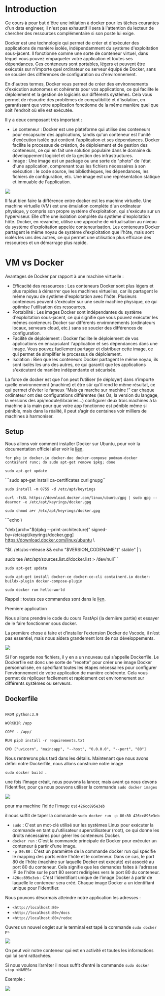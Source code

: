 ﻿# Introduction

Ce cours à pour but d'être une initiation à docker pour les tâches courantes d'un data engineer, il n'est pas exhaustif il sera à l'attention du lecteur de chercher des ressources complémentaire si son poste lui exige.

Docker est une technologie qui permet de créer et d'exécuter des applications de manière isolée, indépendamment du système d'exploitation sous-jacent. Il fonctionne comme une sorte de conteneur virtuel, dans lequel vous pouvez empaqueter votre application et toutes ses dépendances. Ces conteneurs sont portables, légers et peuvent être exécutés sur n'importe quel ordinateur ou serveur équipé de Docker, sans se soucier des différences de configuration ou d'environnement.

En d'autres termes, Docker vous permet de créer des environnements d'exécution autonomes et cohérents pour vos applications, ce qui facilite le déploiement et la gestion de logiciels sur différents systèmes. Cela vous permet de résoudre des problèmes de compatibilité et d'isolation, en garantissant que votre application fonctionne de la même manière quel que soit l'endroit où elle est exécutée.

Il y a deux composant très important :

- Le conteneur : Docker est une plateforme qui utilise des conteneurs pour encapsuler des applications, tandis qu'un conteneur est l'unité d'exécution isolée qui contient l'application et ses dépendances. Docker facilite le processus de création, de déploiement et de gestion des conteneurs, ce qui en fait une solution populaire dans le domaine du développement logiciel et de la gestion des infrastructures.
- Image : Une image est un package ou une sorte de "photo" de l'état d'une application, comprenant tous les fichiers nécessaires à son exécution : le code source, les bibliothèques, les dépendances, les fichiers de configuration, etc. Une image est une représentation statique et immuable de l'application.

![](Aspose.Words.81e0b83f-bfe4-4c52-ac80-72a54be02584.001.png)

Il faut bien faire la différence entre docker est les machine virtuelle. Une machine virtuelle (VM) est une émulation complète d'un ordinateur physique, y compris son propre système d'exploitation, qui s'exécute sur un hyperviseur. Elle offre une isolation complète du système d'exploitation hôte. Docker, en revanche, utilise une approche de virtualisation au niveau du système d'exploitation appelée conteneurisation. Les conteneurs Docker partagent le même noyau de système d'exploitation que l'hôte, mais sont isolés les uns des autres, ce qui permet une utilisation plus efficace des ressources et un démarrage plus rapide.

# VM vs Docker

Avantages de Docker par rapport à une machine virtuelle :

- Efficacité des ressources : Les conteneurs Docker sont plus légers et plus rapides à démarrer que les machines virtuelles, car ils partagent le même noyau de système d'exploitation avec l'hôte. Plusieurs conteneurs peuvent s'exécuter sur une seule machine physique, ce qui optimise l'utilisation des ressources.
- Portabilité : Les images Docker sont indépendantes du système d'exploitation sous-jacent, ce qui signifie que vous pouvez exécuter les mêmes conteneurs Docker sur différents environnements (ordinateurs locaux, serveurs cloud, etc.) sans se soucier des différences de configuration.
- Facilité de déploiement : Docker facilite le déploiement de vos applications en encapsulant l'application et ses dépendances dans une image. Vous pouvez facilement partager et distribuer cette image, ce qui permet de simplifier le processus de déploiement.
- Isolation : Bien que les conteneurs Docker partagent le même noyau, ils sont isolés les uns des autres, ce qui garantit que les applications s'exécutent de manière indépendante et sécurisée.

La force de docker est que l'on peut l’utiliser (le déployer) dans n’importe quelle environnement (machine) et être sûr qu’il rend le même résultat, ce qui permet d’éviter le fameux “Mais ça marche sur machine !” car chaque ordinateur ont des configurations différentes (les Os, la version du langage, la versions des api/module/librairies…) configurer deux trois machines à la machine à la main pour que votre app fonctionne est pénible même si pénible, mais dans la réalité, il peut s’agir de centaines voir milliers de machines à harmoniser.

## Setup

Nous allons voir comment installer Docker sur Ubuntu, pour voir la documentation officiel aller voir le [lien](https://docs.docker.com/engine/install/ubuntu/#set-up-the-repository).

```for pkg in docker.io docker-doc docker-compose podman-docker containerd runc; do sudo apt-get remove $pkg; done```

```sudo apt-get update```

```sudo apt-get install ca-certificates curl gnupg``

```sudo install -m 0755 -d /etc/apt/keyrings```

```curl -fsSL https://download.docker.com/linux/ubuntu/gpg | sudo gpg --dearmor -o /etc/apt/keyrings/docker.gpg```

```sudo chmod a+r /etc/apt/keyrings/docker.gpg```

\```echo \

"deb [arch="$(dpkg --print-architecture)" signed-by=/etc/apt/keyrings/docker.gpg] https://download.docker.com/linux/ubuntu \

"$(. /etc/os-release && echo "$VERSION\_CODENAME")" stable" | \

sudo tee /etc/apt/sources.list.d/docker.list > /dev/null```

```sudo apt-get update```

```sudo apt-get install docker-ce docker-ce-cli containerd.io docker-buildx-plugin docker-compose-plugin```

```sudo docker run hello-world```

Rappel : toutes ces commandes sont dans le [lien](https://docs.docker.com/engine/install/ubuntu/#set-up-the-repository).

Première application

Nous allons prendre le code du cours FastApi (la dernière partie) et essayer de le faire fonctionner sous docker.

La première chose à faire et d’installer l’extension Docker de Vscode, il n’est pas essentiel, mais nous aidera grandement lors de nos développements.

![](Aspose.Words.81e0b83f-bfe4-4c52-ac80-72a54be02584.002.jpeg)

Si l'on regarde nos fichiers, il y en a un nouveau qui s’appelle Dockerfile. Le Dockerfile est donc une sorte de "recette" pour créer une image Docker personnalisée, en spécifiant toutes les étapes nécessaires pour configurer l'environnement de votre application de manière cohérente. Cela vous permet de répliquer facilement et rapidement cet environnement sur différents systèmes ou serveurs.

## Dockerfile

```

FROM python:3.9

WORKDIR /app

COPY . /app/

RUN pip3 install -r requirements.txt

CMD ["uvicorn", "main:app", "--host", "0.0.0.0", "--port", "80"] 
```

Nous rentrerons plus tard dans les détails. Maintenant que nous avons défini notre Dockerfile, nous allons construire notre image

```sudo docker build .```

une fois l’image créait, nous pouvons la lancer, mais avant ça nous devons l’identifier, pour ça nous pouvons utiliser la commande ```sudo docker images```

![](Aspose.Words.81e0b83f-bfe4-4c52-ac80-72a54be02584.003.png)

pour ma machine l’id de l’image est ```426cc895e3eb```

il nous suffit de taper la commande ```sudo docker run -p 80:80 426cc895e3eb```

- ```sudo``` : C'est un mot-clé utilisé sur les systèmes Linux pour exécuter la commande en tant qu'utilisateur superutilisateur (root), ce qui donne les droits nécessaires pour gérer les conteneurs Docker.
- ```docker run``` : C'est la commande principale de Docker pour exécuter un conteneur à partir d'une image.
- ```-p 80:80``` : C'est un paramètre de la commande docker run qui spécifie le mapping des ports entre l'hôte et le conteneur. Dans ce cas, le port 80 de l'hôte (machine sur laquelle Docker est exécuté) est associé au port 80 du conteneur. Cela signifie que les demandes faites à l'adresse IP de l'hôte sur le port 80 seront redirigées vers le port 80 du conteneur.
- ```426cc895e3eb``` : C'est l'identifiant unique de l'image Docker à partir de laquelle le conteneur sera créé. Chaque image Docker a un identifiant unique pour l'identifier.

Nous pouvons désormais atteindre notre application les adresses :

- ```<http://localhost:80>```
- ```<http://localhost:80>/docs```
- ```<http://localhost:80>/redoc```

Ouvrez un nouvel onglet sur le terminal est tapé la commande ```sudo docker ps```

![](Aspose.Words.81e0b83f-bfe4-4c52-ac80-72a54be02584.004.png)

On peut voir notre conteneur qui est en activité et toutes les informations qui lui sont rattachées.

Si nous voulons l’arréter il nous suffit d’entré la commande ```sudo docker stop <NAMES>```

Exemple :

![](Aspose.Words.81e0b83f-bfe4-4c52-ac80-72a54be02584.005.png)
